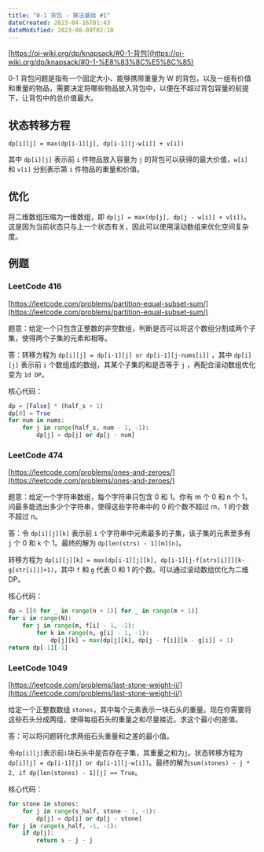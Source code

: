 ```yaml
---
title: "0-1 背包 - 算法基础 #1"
dateCreated: 2023-04-16T01:43
dateModified: 2023-08-09T02:10
---
```


[https://oi-wiki.org/dp/knapsack/#0-1-背包](https://oi-wiki.org/dp/knapsack/#0-1-%E8%83%8C%E5%8C%85)

0-1 背包问题是指有一个固定大小、能够携带重量为 W 的背包，以及一组有价值和重量的物品，需要决定将哪些物品放入背包中，以便在不超过背包容量的前提下，让背包中的总价值最大。

## 状态转移方程

`dp[i][j] = max(dp[i-1][j], dp[i-1][j-w[i]] + v[i])`

其中 `dp[i][j]` 表示前 `i` 件物品放入容量为 `j` 的背包可以获得的最大价值，`w[i]` 和 `v[i]` 分别表示第 `i` 件物品的重量和价值。

## 优化

将二维数组压缩为一维数组，即 `dp[j] = max(dp[j], dp[j - w[i]] + v[i])`。这是因为当前状态只与上一个状态有关，因此可以使用滚动数组来优化空间复杂度。

## 例题

### LeetCode 416

[https://leetcode.com/problems/partition-equal-subset-sum/](https://leetcode.com/problems/partition-equal-subset-sum/) 

题意：给定一个只包含正整数的非空数组，判断是否可以将这个数组分割成两个子集，使得两个子集的元素和相等。

答：转移方程为 `dp[i][j] = dp[i-1][j] or dp[i-1][j-nums[i]]` ，其中 `dp[i][j]` 表示前 `i` 个数组成的数组，其某个子集的和是否等于 `j` ，再配合滚动数组优化变为 `1d DP`。

核心代码：

```python
dp = [False] * (half_s + 1)
dp[0] = True
for num in nums:
    for j in range(half_s, num - 1, -1):
        dp[j] = dp[j] or dp[j - num]
```

### LeetCode 474

[https://leetcode.com/problems/ones-and-zeroes/](https://leetcode.com/problems/ones-and-zeroes/)

题意：给定一个字符串数组，每个字符串只包含 0 和 1。你有 m 个 0 和 n 个 1，问最多能选出多少个字符串，使得这些字符串中的 0 的个数不超过 m，1 的个数不超过 n。

答：令 `dp[i][j][k]` 表示前 `i` 个字符串中元素最多的子集，该子集的元素至多有 `j` 个 0 和 `k` 个 1。最终的解为 `dp[len(strs) - 1][m][n]`。

转移方程为 `dp[i][j][k] = max(dp[i-1][j][k], dp[i-1][j-f[strs[i]]][k-g[str[i]]]+1)`，其中 `f` 和 `g` 代表 0 和 1 的个数。可以通过滚动数组优化为二维 DP。

核心代码：

```python
dp = [[0 for _ in range(n + 1)] for _ in range(m + 1)]
for i in range(N):
    for j in range(m, f[i] - 1, -1):
        for k in range(n, g[i] - 1, -1):
            dp[j][k] = max(dp[j][k], dp[j - f[i]][k - g[i]] + 1)
return dp[-1][-1]
```

### LeetCode 1049

[https://leetcode.com/problems/last-stone-weight-ii/](https://leetcode.com/problems/last-stone-weight-ii/) 

给定一个正整数数组 `stones`，其中每个元素表示一块石头的重量。现在你需要将这些石头分成两组，使得每组石头的重量之和尽量接近。求这个最小的差值。

答：可以将问题转化求两组石头重量和之差的最小值。

令`dp[i][j]`表示前`i`块石头中是否存在子集，其重量之和为`j`。状态转移方程为`dp[i][j] = dp[i-1][j] or dp[i-1][j-w[i]]`。最终的解为`sum(stones) - j * 2, if dp[len(stones) - 1][j] == True`。

核心代码：

```python
for stone in stones:
    for j in range(s_half, stone - 1, -1):
        dp[j] = dp[j] or dp[j - stone]
for j in range(s_half, -1, -1):
    if dp[j]:
        return s - j - j
```
